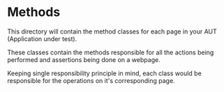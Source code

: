 # Methods

This directory will contain the method classes for each page in your
AUT (Application under test).

These classes contain the methods responsible for all the 
actions being performed and assertions being done on a webpage.

Keeping single responsibility principle in mind, each class would be 
responsible for the operations on it's corresponding page.
